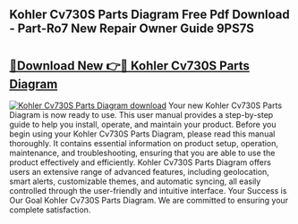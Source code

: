 ## Kohler Cv730S Parts Diagram Free Pdf Download - Part-Ro7 New Repair Owner Guide 9PS7S

# <h2><a href="http://dfsk031.blite.top/?on=Kohler+Cv730S+Parts+Diagram">🔗Download New 👉🔴 Kohler Cv730S Parts Diagram</a></h2>

[![Kohler Cv730S Parts Diagram download](https://i.imgur.com/lujVjoI.png)](http://dfsk031.blite.top/?on=Kohler+Cv730S+Parts+Diagram)
Your new Kohler Cv730S Parts Diagram is now ready to use. This user manual provides a step-by-step guide to help you install, operate, and maintain your product. Before you begin using your Kohler Cv730S Parts Diagram, please read this manual thoroughly. It contains essential information on product setup, operation, maintenance, and troubleshooting, ensuring that you are able to use the product effectively and efficiently. Kohler Cv730S Parts Diagram offers users an extensive range of advanced features, including geolocation, smart alerts, customizable themes, and automatic syncing, all easily controlled through the user-friendly and intuitive interface. Your Success is Our Goal Kohler Cv730S Parts Diagram. We are committed to ensuring your complete satisfaction.
